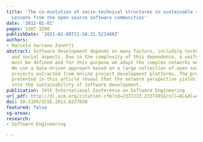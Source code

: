 ```yaml
---
title: 'The co-evolution of socio-technical structures in sustainable software development:
  Lessons from the open source software communities'
date: '2012-01-01'
pages: 1587-1590
publishDate: '2021-02-08T11:56:31.521480Z'
authors:
- Marcelo Serrano Zanetti
abstract: Software development depends on many factors, including technical, human
  and social aspects. Due to the complexity of this dependence, a unifying framework
  must be defined and for this purpose we adopt the complex networks methodology.
  We use a data-driven approach based on a large collection of open source software
  projects extracted from online project development platforms. The preliminary results
  presented in this article reveal that the network perspective yields key insights
  into the sustainability of software development.
publication: 34th International Conference on Software Engineering
url_pdf: http://dl.acm.org/citation.cfm?id=2337223.2337491&coll=DL&dl=ACM&CFID=181214830&CFTOKEN=36618462
doi: 10.1109/ICSE.2012.6227030
featured: false
sg-areas:
research: 
- Software Engineering

---
```

